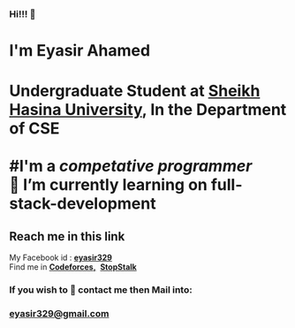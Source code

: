 ### Hi!!! 👋
<h1>I'm Eyasir Ahamed<h1>
Undergraduate Student at <a href="https://www.shu.edu.bd/">Sheikh Hasina University</a>, In the Department of CSE<br>
<br>
#I'm a <i>competative programmer</i><br>
🌱 I’m currently learning on full-stack-development
<br>
<h2>Reach me in this link</h2>
My Facebook id : <a href="https://www.facebook.com/eyasir329"><b>eyasir329</b></a><br>
Find me in
<a href="https://codeforces.com/profile/eyasir329"><b>Codeforces,</b></a>&nbsp;
<a href="https://www.stopstalk.com/user/profile/eyasir_shu_cse_002"><b>StopStalk</b></a>&nbsp;
<h3>If you wish to 💬 contact me then Mail into:</h3>
<h3><a href="eyasir329@gmail.com"><b>eyasir329@gmail.com</b></a></h3>
